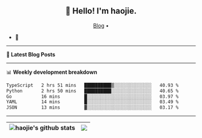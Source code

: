 <h2 align="center">👋 Hello! I'm haojie.</h2>
<p align="center">
  <a href="https://aoyouer.com">Blog</a> •
</p>


- 🔭 


-------

**📝 Latest Blog Posts**


-------

📊 **Weekly development breakdown**
<!--START_SECTION:waka-->

```txt
TypeScript   2 hrs 51 mins   ██████████▒░░░░░░░░░░░░░░   40.93 %
Python       2 hrs 50 mins   ██████████░░░░░░░░░░░░░░░   40.65 %
Go           16 mins         █░░░░░░░░░░░░░░░░░░░░░░░░   03.97 %
YAML         14 mins         █░░░░░░░░░░░░░░░░░░░░░░░░   03.49 %
JSON         13 mins         ▓░░░░░░░░░░░░░░░░░░░░░░░░   03.17 %
```

<!--END_SECTION:waka-->

-------



| <img align="center" src="https://github-readme-stats.vercel.app/api?username=haojie06&show_icons=true&theme=graywhite&show_icons=true&count_private=true&include_all_commits=true&hide_border=true" alt="haojie's github stats" /> | <img align="center" src="https://github-readme-stats.vercel.app/api/top-langs/?username=haojie06&layout=compact&theme=graywhite&hide_border=true&hide=css,html" /> |
| ------------- | ------------- |


